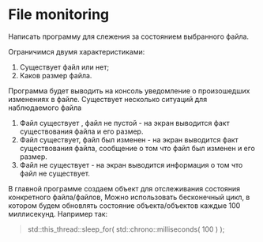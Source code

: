 # File monitoring
Написать программу для слежения за состоянием выбранного файла.

Ограничимся  двумя характеристиками:
1. Существует файл или нет;
2. Каков размер файла.

Программа будет выводить на консоль уведомление о произошедших изменениях в файле.
Существует несколько ситуаций для наблюдаемого файла

1. Файл существует , файл не  пустой - на экран выводится факт существования файла и его  размер.
2. Файл существует, файл был изменен - на экран выводится факт существования файла, сообщение о том что файл был изменен и его размер.  
3. Файл не существует - на экран выводится информация о том что файл не существует.

В главной программе создаем объект для отслеживания состояния конкретного файла/файлов,
Можно использовать бесконечный цикл, в котором будем обновлять состояние объекта/объектов  каждые 100 миллисекунд.
Например так: 
> std::this_thread::sleep_for( std::chrono::milliseconds( 100 ) );